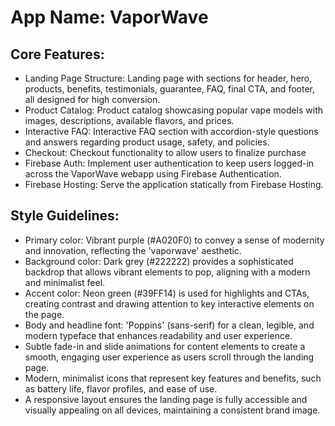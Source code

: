 # **App Name**: VaporWave

## Core Features:

- Landing Page Structure: Landing page with sections for header, hero, products, benefits, testimonials, guarantee, FAQ, final CTA, and footer, all designed for high conversion.
- Product Catalog: Product catalog showcasing popular vape models with images, descriptions, available flavors, and prices.
- Interactive FAQ: Interactive FAQ section with accordion-style questions and answers regarding product usage, safety, and policies.
- Checkout: Checkout functionality to allow users to finalize purchase
- Firebase Auth: Implement user authentication to keep users logged-in across the VaporWave webapp using Firebase Authentication.
- Firebase Hosting: Serve the application statically from Firebase Hosting.

## Style Guidelines:

- Primary color: Vibrant purple (#A020F0) to convey a sense of modernity and innovation, reflecting the 'vaporwave' aesthetic.
- Background color: Dark grey (#222222) provides a sophisticated backdrop that allows vibrant elements to pop, aligning with a modern and minimalist feel.
- Accent color: Neon green (#39FF14) is used for highlights and CTAs, creating contrast and drawing attention to key interactive elements on the page.
- Body and headline font: 'Poppins' (sans-serif) for a clean, legible, and modern typeface that enhances readability and user experience.
- Subtle fade-in and slide animations for content elements to create a smooth, engaging user experience as users scroll through the landing page.
- Modern, minimalist icons that represent key features and benefits, such as battery life, flavor profiles, and ease of use.
- A responsive layout ensures the landing page is fully accessible and visually appealing on all devices, maintaining a consistent brand image.